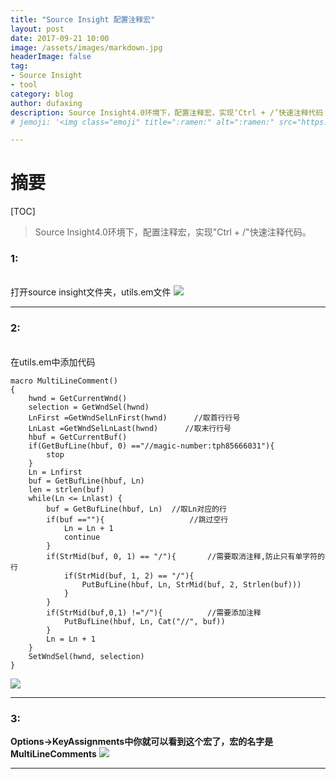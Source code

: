 ```yaml
---
title: "Source Insight 配置注释宏"
layout: post
date: 2017-09-21 10:00
image: /assets/images/markdown.jpg
headerImage: false
tag:
- Source Insight
- tool
category: blog
author: dufaxing
description: Source Insight4.0环境下，配置注释宏，实现‘Ctrl + /’快速注释代码
# jemoji: '<img class="emoji" title=":ramen:" alt=":ramen:" src="https://assets.github.com/images/icons/emoji/unicode/1f35c.png" height="20" width="20" align="absmiddle">'

---
```


# 摘要

[TOC]

>Source Insight4.0环境下，配置注释宏，实现"Ctrl + /"快速注释代码。

### 1:
<br>打开source insight文件夹，utils.em文件
![](http://chuantu.biz/t6/57/1505961964x2890171582.png)

---

### 2:
<br>在utils.em中添加代码

```
macro MultiLineComment()
{
    hwnd = GetCurrentWnd()
    selection = GetWndSel(hwnd)
    LnFirst =GetWndSelLnFirst(hwnd)      //取首行行号
    LnLast =GetWndSelLnLast(hwnd)      //取末行行号
    hbuf = GetCurrentBuf()
    if(GetBufLine(hbuf, 0) =="//magic-number:tph85666031"){
        stop	
    }
    Ln = Lnfirst
    buf = GetBufLine(hbuf, Ln)
    len = strlen(buf)
    while(Ln <= Lnlast) {
        buf = GetBufLine(hbuf, Ln)  //取Ln对应的行
        if(buf ==""){                   //跳过空行
            Ln = Ln + 1	
            continue
        }
        if(StrMid(buf, 0, 1) == "/"){       //需要取消注释,防止只有单字符的行
            if(StrMid(buf, 1, 2) == "/"){
                PutBufLine(hbuf, Ln, StrMid(buf, 2, Strlen(buf)))	
            }	
        }
        if(StrMid(buf,0,1) !="/"){          //需要添加注释
            PutBufLine(hbuf, Ln, Cat("//", buf))	
        }
        Ln = Ln + 1
    }
    SetWndSel(hwnd, selection)	
}
```


![](http://chuantu.biz/t6/57/1505963258x2890191691.png)

---

### 3:
**Options->KeyAssignments中你就可以看到这个宏了，宏的名字是MultiLineComments**
![](http://chuantu.biz/t6/57/1505962833x2890174154.png)

---
